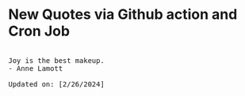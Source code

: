 # New Quotes via Github action and Cron Job

<pre>
<!-- #quote -->
Joy is the best makeup.
- Anne Lamott

Updated on: [2/26/2024]
<!-- #quoteEnd -->
</pre>
